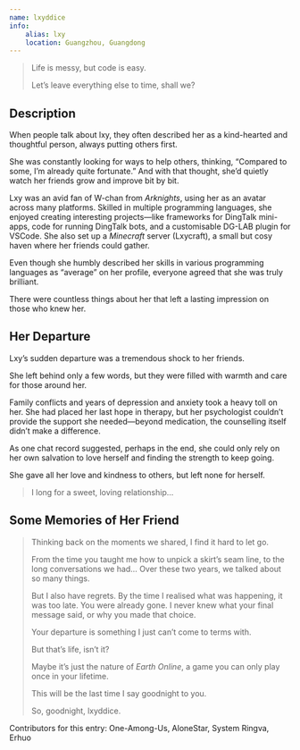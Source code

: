 ```yaml
---
name: lxyddice
info:
    alias: lxy
    location: Guangzhou, Guangdong
---
```


> Life is messy, but code is easy.
> 
> Let’s leave everything else to time, shall we?

## Description

When people talk about lxy,
they often described her as a kind-hearted and thoughtful person,
always putting others first.  

She was constantly looking for ways to help others,
thinking, “Compared to some, I’m already quite fortunate.”
And with that thought, she’d quietly watch her friends grow and improve bit by bit.  

Lxy was an avid fan of W-chan from *Arknights*, using her as an avatar across many platforms.
Skilled in multiple programming languages,
she enjoyed creating interesting projects—like frameworks for DingTalk mini-apps, code for running DingTalk bots, and a customisable DG-LAB plugin for VSCode.
She also set up a *Minecraft* server (Lxycraft), a small but cosy haven where her friends could gather.  

Even though she humbly described her skills in various programming languages as “average” on her profile, everyone agreed that she was truly brilliant.

There were countless things about her that left a lasting impression on those who knew her.  

## Her Departure  

Lxy’s sudden departure was a tremendous shock to her friends.

She left behind only a few words, but they were filled with warmth and care for those around her.  

Family conflicts and years of depression and anxiety took a heavy toll on her.
She had placed her last hope in therapy,
but her psychologist couldn’t provide the support she needed—beyond medication,
the counselling itself didn’t make a difference.  

As one chat record suggested,
perhaps in the end,
she could only rely on her own salvation to love herself and finding the strength to keep going.  

She gave all her love and kindness to others, but left none for herself.  

> I long for a sweet, loving relationship... 


## Some Memories of Her Friend

> Thinking back on the moments we shared, I find it hard to let go.  
>  
> From the time you taught me how to unpick a skirt’s seam line, to the long conversations we had… Over these two years, we talked about so many things.  
>  
> But I also have regrets. By the time I realised what was happening, it was too late. You were already gone. I never knew what your final message said, or why you made that choice.  
>  
> Your departure is something I just can’t come to terms with.  
>  
> But that’s life, isn’t it?  
>  
> Maybe it’s just the nature of *Earth Online*, a game you can only play once in your lifetime.  
>  
> This will be the last time I say goodnight to you.  
>  
> So, goodnight, lxyddice.

Contributors for this entry: One-Among-Us, AloneStar, System Ringva, Erhuo
